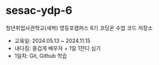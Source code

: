 # sesac-ydp-6
청년취업사관학교(새싹) 영등포캠퍼스 6기 코딩온 수업 코드 저장소

- 교육일: 2024.05.13 ~ 2024.11.15
- 내다짐: 즐겁게 배우자 + 1일 1잔디 심기
- 1일차: Git, Github 학습